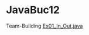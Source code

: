# JavaBuc12
Team-Building
<a href = "https://github.com/orloveste/JavaBuc12/commit/901eef95f53031bb1f2e740aebf6ed41badf3dd8">Ex01_In_Out.java</a> 
